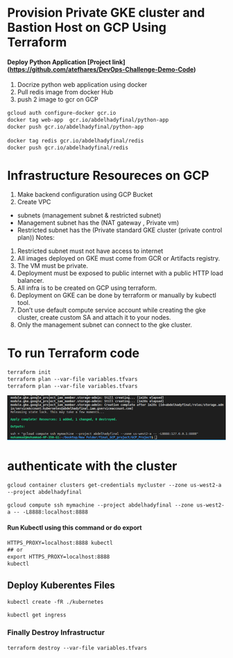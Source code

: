 # Provision Private GKE cluster and Bastion Host on GCP Using Terraform
#### Deploy Python Application [Project link] (https://github.com/atefhares/DevOps-Challenge-Demo-Code)
1. Docrize python web application using docker 
2. Pull redis image from docker Hub 
3. push 2 image to gcr on GCP
```
gcloud auth configure-docker gcr.io
docker tag web-app  gcr.io/abdelhadyfinal/python-app
docker push gcr.io/abdelhadyfinal/python-app

docker tag redis gcr.io/abdelhadyfinal/redis
docker push gcr.io/abdelhadyfinal/redis

```
# Infrastructure Resoureces on GCP
1. Make backend configuration using GCP Bucket
2. Create VPC
* subnets (management subnet & restricted subnet)
* Management subnet has the (NAT gateway , Private vm)
* Restricted subnet has the (Private standard GKE cluster (private control plan))
Notes:
1. Restricted subnet must not have access to internet
2. All images deployed on GKE must come from GCR or Artifacts registry.
3. The VM must be private.
4. Deployment must be exposed to public internet with a public HTTP load balancer.
5. All infra is to be created on GCP using terraform.
6. Deployment on GKE can be done by terraform or manually by kubectl tool.
7. Don’t use default compute service account while creating the gke cluster, create
custom SA and attach it to your nodes.
8. Only the management subnet can connect to the gke cluster.

# To run Terraform code
```
terraform init
terraform plan --var-file variables.tfvars 
terraform plan --var-file variables.tfvars
```
![My image](images/prove.png)
# authenticate with the cluster
```
gcloud container clusters get-credentials mycluster --zone us-west2-a --project abdelhadyfinal
```
```
gcloud compute ssh mymachine --project abdelhadyfinal --zone us-west2-a -- -L8888:localhost:8888
```
#### Run Kubectl using this command or do export
```
HTTPS_PROXY=localhost:8888 kubectl
## or 
export HTTPS_PROXY=localhost:8888
kubectl
```

## Deploy Kuberentes Files
```
kubectl create -fR ./kubernetes
```
```
kubectl get ingress
```

### Finally Destroy Infrastructur
```
terraform destroy --var-file variables.tfvars
```

